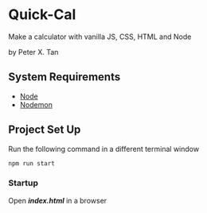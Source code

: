 # Quick-Cal

Make a calculator with vanilla JS, CSS, HTML and Node

by Peter X. Tan

## System Requirements

- [Node](https://nodejs.org/en/)
- [Nodemon](https://nodemon.io/)

## Project Set Up

Run the following command in a different terminal window

```
npm run start
```

### Startup

Open **_index.html_** in a browser